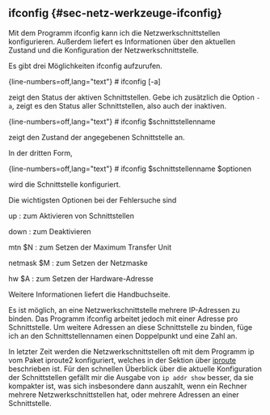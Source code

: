 
## ifconfig {#sec-netz-werkzeuge-ifconfig}

Mit dem Programm ifconfig kann ich die Netzwerkschnittstellen konfigurieren.
Außerdem liefert es Informationen über den aktuellen
Zustand und die Konfiguration der Netzwerkschnittstelle.

Es gibt drei Möglichkeiten ifconfig aufzurufen.

{line-numbers=off,lang="text"}
    # ifconfig [-a]

zeigt den Status der aktiven Schnittstellen.
Gebe ich zusätzlich die Option `-a`, zeigt es den Status aller Schnittstellen,
also auch der inaktiven.

{line-numbers=off,lang="text"}
    # ifconfig $schnittstellenname

zeigt den Zustand der angegebenen Schnittstelle an.

In der dritten Form,

{line-numbers=off,lang="text"}
    # ifconfig $schnittstellenname $optionen

wird die Schnittstelle konfiguriert.

Die wichtigsten Optionen bei der Fehlersuche sind

up
: zum Aktivieren von Schnittstellen

down
: zum Deaktivieren

mtn $N
: zum Setzen der Maximum Transfer Unit

netmask $M
: zum Setzen der Netzmaske

hw $A
: zum Setzen der Hardware-Adresse

Weitere Informationen liefert die Handbuchseite.

Es ist möglich, an eine Netzwerkschnittstelle mehrere IP-Adressen zu binden.
Das Programm ifconfig arbeitet jedoch mit einer Adresse pro Schnittstelle.
Um weitere Adressen an diese Schnittstelle zu binden, füge ich an den
Schnittstellennamen einen Doppelpunkt und eine Zahl an.

In letzter Zeit werden die Netzwerkschnittstellen oft mit dem Programm ip
vom Paket iproute2 konfiguriert, welches in der Sektion über
[iproute](#sec-netz-werkzeuge-iproute) beschrieben ist.
Für den schnellen Überblick über die aktuelle Konfiguration der Schnittstellen
gefällt mir die Ausgabe von `ip addr show` besser, da sie kompakter
ist, was sich insbesondere dann auszahlt, wenn ein Rechner mehrere
Netzwerkschnittstellen hat, oder mehrere Adressen an einer Schnittstelle.

